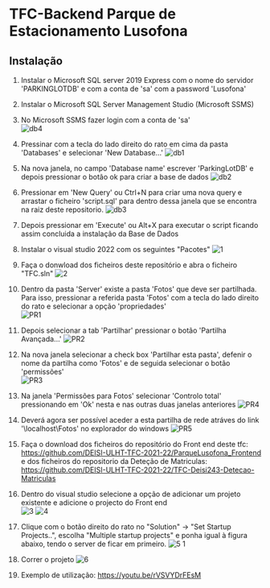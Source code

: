 # TFC-Backend Parque de Estacionamento Lusofona

## Instalação
1. Instalar o Microsoft SQL server 2019 Express com o nome do servidor 'PARKINGLOTDB' e com a conta de 'sa' com a password 'Lusofona'

2. Instalar o Microsoft SQL Server Management Studio (Microsoft SSMS)

3. No Microsoft SSMS fazer login com a conta de 'sa'                                                          
![db4](https://user-images.githubusercontent.com/104139081/180337974-4335d5f2-d09f-4a2b-b4ca-bbb1807955dc.png)

4. Pressinar com a tecla do lado direito do rato em cima da pasta 'Databases' e selecionar 'New Database...'
![db1](https://user-images.githubusercontent.com/104139081/180336932-033ef829-88af-4e66-b292-eb5dc09f3d35.png)

5. Na nova janela, no campo 'Database name' escrever 'ParkingLotDB' e depois pressionar o botão ok para criar a base de dados
![db2](https://user-images.githubusercontent.com/104139081/180336939-320f44c6-3771-4eeb-a1e4-cb1d36d63f3f.png)

6. Pressionar em 'New Query' ou Ctrl+N para criar uma nova query e arrastar o ficheiro 'script.sql' para dentro dessa janela que se encontra na raiz deste repositorio.
![db3](https://user-images.githubusercontent.com/104139081/180337564-730e390e-e798-4b03-af88-a3900fce82f2.png)

7. Depois pressionar em 'Execute' ou Alt+X para executar o script ficando assim concluida a instalação da Base de Dados

8. Instalar o visual studio 2022 com os seguintes "Pacotes"
![1](https://user-images.githubusercontent.com/104139081/164999303-e52369a6-caba-4f8d-bb90-3163e714821d.png)

9. Faça o donwload dos ficheiros deste repositório e abra o ficheiro "TFC.sln"
![2](https://user-images.githubusercontent.com/104139081/164999306-1bede529-492f-472b-bdf7-264952c3fe1e.png)

10. Dentro da pasta 'Server' existe a pasta 'Fotos' que deve ser partilhada. Para isso, pressionar a referida pasta 'Fotos' com a tecla do lado direito do rato e selecionar a opção 'propriedades'                                                                             
![PR1](https://user-images.githubusercontent.com/104139081/180352683-8150570a-beb5-440a-a6e9-e05128a9525d.png)

11. Depois selecionar a tab  'Partilhar' pressionar o botão 'Partilha Avançada...'
![PR2](https://user-images.githubusercontent.com/104139081/180352836-5cb80718-bb6e-4f1b-a458-bab47c2d4849.png)

12. Na nova janela selecionar a check box 'Partilhar esta pasta', defenir o nome da partilha como 'Fotos' e de seguida selecionar o botão 'permissões'          
![PR3](https://user-images.githubusercontent.com/104139081/180353079-55b328f7-e893-494d-8caf-db7a0da50b16.png)

13. Na janela 'Permissões para Fotos' selecionar 'Controlo total' pressionando em 'Ok' nesta e nas outras duas janelas anteriores
![PR4](https://user-images.githubusercontent.com/104139081/180353350-4ba0f6bc-0774-4e65-8373-55a1d9c8c877.png)

14. Deverá agora ser possível aceder a esta partilha de rede atráves do link '\\localhost\Fotos' no explorador do windows 
![PR5](https://user-images.githubusercontent.com/104139081/180353944-68eee164-a98f-4b0f-b879-ea7375c3338e.png)

15. Faça o download dos ficheiros do repositório do Front end deste tfc: https://github.com/DEISI-ULHT-TFC-2021-22/ParqueLusofona_Frontend
e dos ficheiros do repositorio da Deteção de Matriculas: https://github.com/DEISI-ULHT-TFC-2021-22/TFC-Deisi243-Detecao-Matriculas

16. Dentro do visual studio selecione a opção de adicionar um projeto existente e adicione o projecto do Front end      
![3](https://user-images.githubusercontent.com/104139081/164999376-b6ccdff2-6585-4629-90a0-ddb90909acf6.png)
![4](https://user-images.githubusercontent.com/104139081/164999492-4272cd9e-a062-4c9c-a51e-584ec6d8563f.png)

17. Clique com o botão direito do rato no "Solution" -> "Set Startup Projects..", escolha "Multiple startup projects" e ponha igual à figura abaixo, tendo o server de ficar em primeiro.
![5 1](https://user-images.githubusercontent.com/104139081/180333980-09499f14-820d-46cf-9b52-f50a1c008857.png)

18. Correr o projeto
![6](https://user-images.githubusercontent.com/104139081/164999518-4d32f0b1-b9d0-4955-ba17-11c6b242fde4.png)

19. Exemplo de utilização: https://youtu.be/rVSVYDrFEsM
